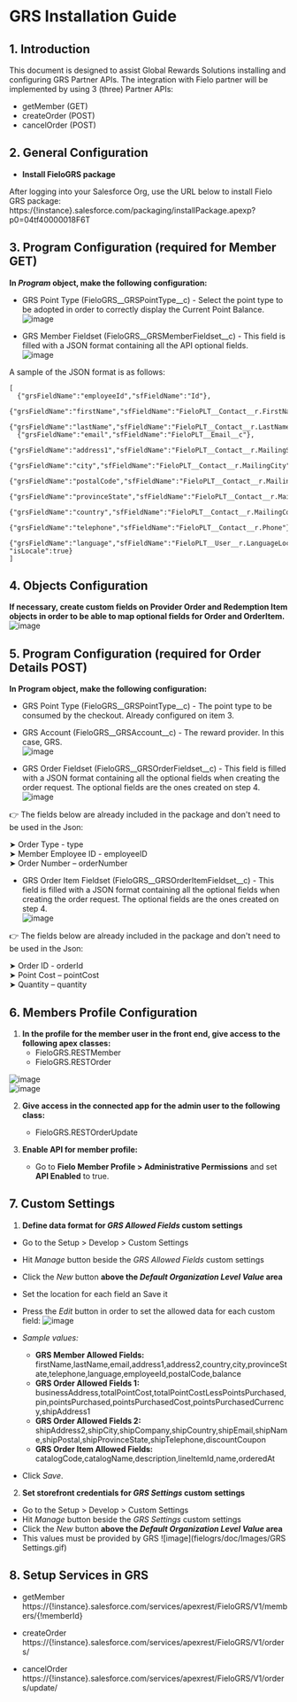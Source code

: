 # GRS Installation Guide

## 1. Introduction

This document  is designed to assist Global Rewards Solutions installing and configuring GRS Partner APIs.
The integration with Fielo partner will be implemented by using 3 (three) Partner APIs:  
   - getMember (GET)
   - createOrder (POST)
   - cancelOrder (POST)

## 2. General Configuration
- **Install FieloGRS package**  

After logging into your Salesforce Org, use the URL below to install Fielo GRS package:  
https:/{!instance}.salesforce.com/packaging/installPackage.apexp?p0=04tf40000018F6T

## 3. Program Configuration (required for Member GET)
**In *Program* object, make the following configuration:**

- GRS Point Type (FieloGRS__GRSPointType__c) - Select the point type to be adopted in order to correctly display the Current Point Balance.  
![image](https://user-images.githubusercontent.com/26011197/29518455-c28180b8-864f-11e7-8bc8-b25cc42eab5e.png)

- GRS Member Fieldset (FieloGRS__GRSMemberFieldset__c) - This field is filled with a JSON format containing all the API optional fields.   
![image](https://user-images.githubusercontent.com/26011197/29518856-7831c1a6-8651-11e7-8f0a-d2209c09da55.png)  

A sample of the JSON format is as follows:
```
​[
  {"grsFieldName":"employeeId","sfFieldName":"Id"},
  {"grsFieldName":"firstName","sfFieldName":"FieloPLT__Contact__r.FirstName"},
  {"grsFieldName":"lastName","sfFieldName":"FieloPLT__Contact__r.LastName"},
  {"grsFieldName":"email","sfFieldName":"FieloPLT__Email__c"},
  {"grsFieldName":"address1","sfFieldName":"FieloPLT__Contact__r.MailingStreet"},
  {"grsFieldName":"city","sfFieldName":"FieloPLT__Contact__r.MailingCity"},
  {"grsFieldName":"postalCode","sfFieldName":"FieloPLT__Contact__r.MailingPostalCode"},
  {"grsFieldName":"provinceState","sfFieldName":"FieloPLT__Contact__r.MailingStateCode"},
  {"grsFieldName":"country","sfFieldName":"FieloPLT__Contact__r.MailingCountryCode"},
  {"grsFieldName":"telephone","sfFieldName":"FieloPLT__Contact__r.Phone"},
  {"grsFieldName":"language","sfFieldName":"FieloPLT__User__r.LanguageLocaleKey", "isLocale":true}
]
```
## 4. Objects Configuration  
**If necessary, create custom fields on Provider Order and Redemption Item objects in order to be able to map optional fields for Order and OrderItem.**  
![image](https://user-images.githubusercontent.com/26011197/29518924-bac6f95a-8651-11e7-9ffe-1eee35b925aa.png)  

## 5. Program Configuration (required for Order Details POST)  
**In Program object, make the following configuration:**  

- GRS Point Type (FieloGRS__GRSPointType__c) - The point type to be consumed by the checkout. Already configured on item 3.  

- GRS Account (FieloGRS__GRSAccount__c) - The reward provider. In this case, GRS.  
![image](https://user-images.githubusercontent.com/26011197/29519003-0d214ab6-8652-11e7-880f-5f1e71b25c96.png)  

- GRS Order Fieldset (FieloGRS__GRSOrderFieldset__c) - This field is filled with a JSON format containing all the optional fields when creating the order request. The optional fields are the ones created on step 4.  
![image](https://user-images.githubusercontent.com/26011197/29529321-9811240c-8675-11e7-927d-0c30c41a812e.png)  

:point_right: The fields below are already included in the package and don't need to be used in the Json:  

➤ Order Type - type  
➤ Member Employee ID - employeeID  
➤ Order Number – orderNumber  

- GRS Order Item Fieldset (FieloGRS__GRSOrderItemFieldset__c) - This field is filled with a JSON format containing all the optional fields when creating the order request. The optional fields are the ones created on step 4.  
![image](https://user-images.githubusercontent.com/26011197/29529610-be8b6e0c-8676-11e7-9f3a-c072bffe3d4a.png)  

:point_right: The fields below are already included in the package and don't need to be used in the Json:  

➤ Order ID - orderId  
➤ Point Cost – pointCost  
➤ Quantity – quantity  

## 6. Members Profile Configuration  
   1. **In the profile for the member user in the front end, give access to the following apex classes:**  
      - FieloGRS.RESTMember  
      - FieloGRS.RESTOrder  

![image](https://user-images.githubusercontent.com/26011197/29519070-581c91c4-8652-11e7-935d-5337432761bb.png)  
![image](https://user-images.githubusercontent.com/26011197/29519103-7f870aaa-8652-11e7-95b2-20378a97a0ef.png)  

   2. **Give access in the connected app for the admin user to the following class:**  
      - FieloGRS.RESTOrderUpdate  

   3. **Enable API for member profile:**
      - Go to **Fielo Member Profile > Administrative Permissions** and set **API Enabled** to true.

## 7. Custom Settings
   1. **Define data format for *GRS Allowed Fields* custom settings**   
   - Go to the Setup > Develop > Custom Settings
   - Hit *Manage* button beside the *GRS Allowed Fields* custom settings
   - Click the *New* button **above the *Default Organization Level Value* area**
   - Set the location for each field an Save it
   - Press the *Edit* button in order to set the allowed data for each custom field:
   ![image](https://user-images.githubusercontent.com/26011197/30080352-b41509b2-9259-11e7-9d9d-050ca3518221.png)
   - _Sample values:_
      - **​GRS Member Allowed Fields:** firstName,lastName,email,address1,address2,country,city,provinceState,telephone,language,employeeId,postalCode,balance
      - **​GRS Order Allowed Fields 1:** ​businessAddress,totalPointCost,totalPointCostLessPointsPurchased,pin,pointsPurchased,pointsPurchasedCost,pointsPurchasedCurrency,shipAddress1
      - **​GRS Order Allowed Fields 2:** ​shipAddress2,shipCity,shipCompany,shipCountry,shipEmail,shipName,shipPostal,shipProvinceState,shipTelephone,discountCoupon
      - **​GRS Order Item Allowed Fields:** ​catalogCode,catalogName,description,lineItemId,name,orderedAt

   - Click *Save*.  

   2. **Set storefront credentials for *​GRS Settings* custom settings**
   - Go to the Setup > Develop > Custom Settings
   - Hit *Manage* button beside the *GRS Settings* custom settings
   - Click the *New* button **above the *Default Organization Level Value* area**
   - This values must be provided by GRS
   ![image](fielogrs/doc/Images/GRS Settings.gif)

## 8. Setup Services in GRS  
   - getMember  
     https://{!instance}.salesforce.com/services/apexrest/FieloGRS/V1/members/{!memberId}  

   - createOrder  
     https://{!instance}.salesforce.com/services/apexrest/FieloGRS/V1/orders/  

   - cancelOrder  
     https://{!instance}.salesforce.com/services/apexrest/FieloGRS/V1/orders/update/  

